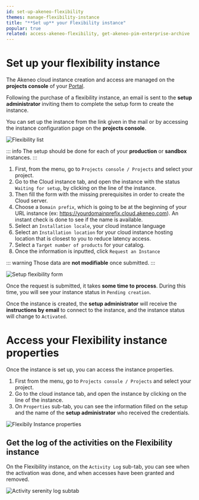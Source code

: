 ```yaml
---
id: set-up-akeneo-flexibility
themes: manage-flexibility-instance
title: "**Set up** your Flexibility instance"
popular: true
related: access-akeneo-flexibility, get-akeneo-pim-enterprise-archive
---
```


# Set up your flexibility instance

The Akeneo cloud instance creation and access are managed on the **projects console** of your [Portal](connect-to-your-portal.html). 

Following the purchase of a flexibility instance, an email is sent to the **setup administrator** inviting them to complete the setup form to create the instance.

You can set up the instance from the link given in the mail or by accessing the instance configuration page on the **projects console**.

![Flexibility list](../img/flexibility_list_waiting_setup.png)

::: info
The setup should be done for each of your **production** or **sandbox** instances.
:::

1. First, from the menu, go to `Projects console / Projects` and select your project.
2. Go to the Cloud instance tab, and open the instance with the status `Waiting for setup`, by clicking on the line of the instance.
3. Then fill the form with the missing prerequisites in order to create the Cloud server. 
4. Choose a `Domain prefix`, which is going to be at the beginning of your URL instance (ex: https://yourdomainprefix.cloud.akeneo.com). An instant check is done to see if the name is available.
5. Select an `Installation locale`, your cloud instance language
6. Select an `Installation location` for your cloud instance hosting location that is closest to you to reduce latency access.
7.  Select a `Target number of products` for your catalog.
8. Once the information is inputted, click `Request an Instance`

::: warning
Those data are **not modifiable** once submitted.
:::

![Setup flexibility form](../img/setup_flexibility.png)

Once the request is submitted, it takes **some time to process**. During this time, you will see your instance status in `Pending creation`.

Once the instance is created, the **setup administrator** will receive the **instructions by email** to connect to the instance, and the instance status will change to `Activated`.

# Access your Flexibility instance properties

Once the instance is set up, you can access the instance properties.

1. First from the menu, go to `Projects console / Projects` and select your project.
1. Go to the cloud instance tab, and open the instance by clicking on the line of the instance.
1. On `Properties` sub-tab, you can see the information filled on the setup and the name of the **setup administrator** who received the credentials.

![Flexibily Instance properties](../img/flexibility_activated.png)

## Get the log of the activities on the Flexibility instance

On the Flexibility instance, on the `Activity Log` sub-tab, you can see when the activation was done, and when accesses have been granted and removed.

![Activity serenity log subtab](../img/serenity_activity_log.png)
